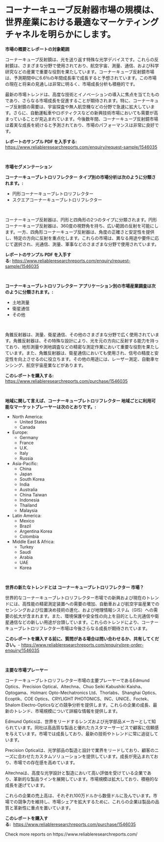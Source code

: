 <p><h1>コーナーキューブ反射器市場の規模は、世界産業における最適なマーケティングチャネルを明らかにします。</h1></p><p><strong>市場の概要とレポートの対象範囲</strong></p>
<p><p>コーナーキューブ反射鏡は、光を送り返す特殊な光学デバイスです。これらの反射鏡は、さまざまな分野で使用されており、航空宇宙、測量、通信、および科学研究などの産業で重要な役割を果たしています。コーナーキューブ反射鏡市場は、予測期間中に6.6％の年間成長率で成長すると予想されています。この市場の現在と将来の見通しは非常に明るく、市場成長分析も積極的です。</p><p>最新の市場トレンドは、高度な技術とイノベーションの導入に焦点を当てたものであり、さらなる市場成長を促進することが期待されます。特に、コーナーキューブ反射鏡の需要は、宇宙探査や無人航空機などの分野で急速に拡大しています。さらに、自動運転車やロボティクスなどの新興技術市場においても需要が高まっていることが見込まれています。今後数年間、コーナーキューブ反射鏡市場は着実な成長を続けると予測されており、市場のパフォーマンスは非常に良好です。</p></p>
<p><strong>レポートのサンプル PDF を入手する:</strong> <a href="https://www.reliableresearchreports.com/enquiry/request-sample/1546035">https://www.reliableresearchreports.com/enquiry/request-sample/1546035</a></p>
<p>&nbsp;</p>
<p><strong>市場セグメンテーション</strong></p>
<p><strong>コーナーキューブレトロリフレクター タイプ別の市場分析は次のように分類されます。:</strong></p>
<p><ul><li>円形コーナーキューブレトロリフレクター</li><li>スクエアコーナーキューブレトロリフレクター</li></ul></p>
<p>&nbsp;</p>
<p><p>コーナーキューブ反射器は、円形と四角形の2つのタイプに分類されます。円形コーナーキューブ反射器は、360度の視野角を持ち、広い範囲の反射を可能にします。一方、四角形コーナーキューブ反射器は、角度の正確さと安定性を提供し、特定の方向に反射を重点化します。これらの市場は、異なる用途や要件に応じて選択され、光通信、測量、軍事などのさまざまな分野で使用されています。</p></p>
<p><strong>レポートのサンプル PDF を入手する:</strong>&nbsp;<a href="https://www.reliableresearchreports.com/enquiry/request-sample/1546035">https://www.reliableresearchreports.com/enquiry/request-sample/1546035</a></p>
<p>&nbsp;</p>
<p><strong> コーナーキューブレトロリフレクター アプリケーション別の市場産業調査は次のように分類されます。:</strong></p>
<p><ul><li>土地測量</li><li>衛星通信</li><li>その他</li></ul></p>
<p>&nbsp;</p>
<p><p>角錐反射器は、測量、衛星通信、その他のさまざまな分野で広く使用されています。角錐反射器は、その特殊な設計により、光を元の方向に反射する能力を持っており、地形測量や測地調査などの精密な測定作業において重要な役割を果たしています。また、角錐反射器は、衛星通信においても使用され、信号の精度と安定性を向上させるのに役立ちます。その他の用途には、レーザー測定、自動車センシング、航空宇宙産業などがあります。</p></p>
<p><strong>このレポートを購入する:</strong>&nbsp; <a href="https://www.reliableresearchreports.com/purchase/1546035">https://www.reliableresearchreports.com/purchase/1546035</a></p>
<p>&nbsp;</p>
<p><strong>地域に関して言えば、コーナーキューブレトロリフレクター 地域ごとに利用可能なマーケットプレーヤーは次のとおりです。:</strong></p>
<p><ul>
    <li>
        North America:
        <ul>
            <li>United States</li>
            <li>Canada</li>
        </ul>
    </li>
    <li>
        Europe:
        <ul>
            <li>Germany</li>
            <li>France</li>
            <li>U.K.</li>
            <li>Italy</li>
            <li>Russia</li>
        </ul>
    </li>
    <li>
        Asia-Pacific:
        <ul>
            <li>China</li>
            <li>Japan</li>
            <li>South Korea</li>
            <li>India</li>
            <li>Australia</li>
            <li>China Taiwan</li>
            <li>Indonesia</li>
            <li>Thailand</li>
            <li>Malaysia</li>
        </ul>
    </li>
    <li>
        Latin America:
        <ul>
            <li>Mexico</li>
            <li>Brazil</li>
            <li>Argentina Korea</li>
            <li>Colombia</li>
        </ul>
    </li>
    <li>
        Middle East & Africa:
        <ul>
            <li>Turkey</li>
            <li>Saudi</li>
            <li>Arabia</li>
            <li>UAE</li>
            <li>Korea</li>
        </ul>
    </li>
    </ul></p>
<p>&nbsp;</p>
<p><strong>世界の新たなトレンドとは コーナーキューブレトロリフレクター 市場？</strong></p>
<p><p>世界的なコーナーキューブレトロリフレクター市場での新興および現在のトレンドには、高性能の精密測定装置への需要の増加、自動車および航空宇宙産業でのセンシングおよび位置決め技術の進化、および地理情報システム（GIS）への需要の拡大が含まれます。また、環境保護や安全性の向上を目的とした光通信や衛星通信などの新しい用途が台頭しています。これらのトレンドにより、コーナーキューブレトロリフレクター市場は今後さらなる成長が期待されています。</p></p>
<p><strong>このレポートを購入する前に、質問がある場合は問い合わせるか、共有してください。</strong>- <a href="https://www.reliableresearchreports.com/enquiry/pre-order-enquiry/1546035">https://www.reliableresearchreports.com/enquiry/pre-order-enquiry/1546035</a></p>
<p>&nbsp;</p>
<p><strong>主要な市場プレーヤー</strong></p>
<p><p>コーナーキューブレトロリフレクター市場の主要プレーヤーであるEdmund Optics、Precision Optical、Altechna、Chuo Seiki Kabushiki Kaisha、Optogama、Holmarc Opto-Mechatronics Ltd、Thorlabs、Shanghai Optics、Ecoptik、COE Optics、CRYLIGHT PHOTONICS、INC、UNICE、Foctek、Shalom Electro-Opticsなどの競争分析を提供します。これらの企業の成長、最新のトレンド、市場規模について詳細な情報を提供します。</p><p>Edmund Opticsは、世界をリードするレンズおよび光学部品メーカーとして知られています。同社は高品質な製品と優れたカスタマーサービスで顧客に信頼感を与えています。市場では成長しており、最新の技術やトレンドに常に追従しています。</p><p>Precision Opticalは、光学部品の製造と設計で業界をリードしており、顧客のニーズに合わせたカスタムソリューションを提供しています。成長が見込まれており、市場での存在感を高めています。</p><p>Altechnaは、高度な光学設計と製造において高い評価を受けている企業であり、革新的な製品ラインを展開しています。市場規模は拡大しており、積極的な成長を遂げています。</p><p>これらの企業の売上高は、それぞれ100万ドルから数億ドルに及んでいます。市場での競争力を維持し、市場シェアを拡大するために、これらの企業は製品の品質と革新性に重点を置いています。</p></p>
<p><strong>このレポートを購入する:</strong>&nbsp;&nbsp;<a href="https://www.reliableresearchreports.com/purchase/1546035">https://www.reliableresearchreports.com/purchase/1546035</a></p>
<p>Check more reports on https://www.reliableresearchreports.com/</p>